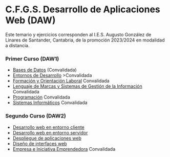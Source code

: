 # C.F.G.S. Desarrollo de Aplicaciones Web (DAW)
Este temario y ejercicios corresponden al I.E.S. Augusto González de Linares de Santander, Cantabria, de la promoción 2023/2024 en modalidad a distancia.

### Primer Curso (DAW1)
* [Bases de Datos](https://github.com/DiegoGlez1992/DAM/tree/main/Bases%20de%20datos) \(Convalidada)
* [Entornos de Desarrollo](https://github.com/DiegoGlez1992/DAM/tree/main/Entornos%20de%20desarrollo) >Convalidada
* [Formación y Orientación Laboral](https://github.com/DiegoGlez1992/DAM/tree/main/Formaci%C3%B3n%20y%20orientaci%C3%B3n%20laboral) Convalidada
* [Lenguaje de Marcas y Sistemas de Gestión de la Información](https://github.com/DiegoGlez1992/DAM/tree/main/Lenguajes%20de%20marcas%20y%20sistemas%20de%20gesti%C3%B3n%20de%20informaci%C3%B3n) Convalidada
* [Programación](https://github.com/DiegoGlez1992/DAM/tree/main/Programaci%C3%B3n) Convalidada
* [Sistemas Informáticos](https://github.com/DiegoGlez1992/DAM/tree/main/Sistemas%20Inform%C3%A1ticos) Convalidada

### Segundo Curso (DAW2)
* [Desarrollo web en entorno cliente]()
* [Desarrollo web en entorno servidor]()
* [Despliegue de aplicaciones web]()
* [Diseño de interfaces web]()
* [Empresa e Iniciativa Emprendedora](https://github.com/DiegoGlez1992/DAM/tree/main/Empresa%20e%20iniciativa%20emprendedora) Convalidada

